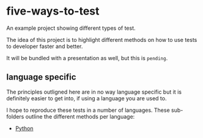# five-ways-to-test

An example project showing different types of test.

The idea of this project is to highlight different methods on how to use tests to developer faster and better.

It will be bundled with a presentation as well, but this is `pending`.

## language specific

The principles outligned here are in no way language specific but it is definitely easier to get into, if using a language you are used to.

I hope to reproduce these tests in a number of languages. These sub-folders outline the different methods per language:

- [Python](python/)
